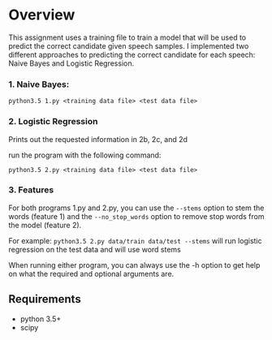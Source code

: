 # Overview

This assignment uses a training file to train a model that will be used to predict the correct candidate given speech samples. I implemented two different approaches to predicting the correct candidate for each speech: Naive Bayes and Logistic Regression.


### 1. Naive Bayes:
```python3.5 1.py <training data file> <test data file>```

### 2. Logistic Regression
Prints out the requested information in 2b, 2c, and 2d

run the program with the following command:

```python3.5 2.py <training data file> <test data file>```

### 3. Features
For both programs 1.py and 2.py, you can use the ```--stems``` option to stem the words (feature 1) and the ```--no_stop_words``` option to remove stop words from the model (feature 2).

For example: ```python3.5 2.py data/train data/test --stems``` will run logistic regression on the test data and will use word stems

When running either program, you can always use the -h option to get help on what the required and optional arguments are.


## Requirements
* python 3.5+
* scipy
